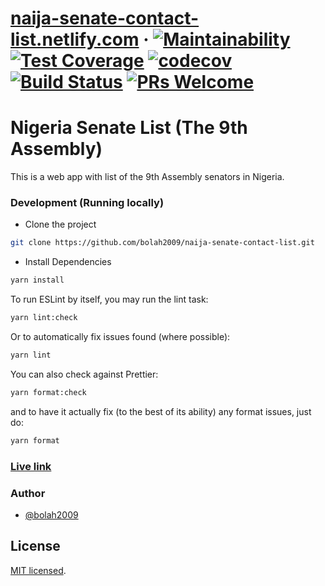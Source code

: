 # [naija-senate-contact-list.netlify.com](https://naija-senate-contact-list.netlify.com/) &middot; [![Maintainability](https://api.codeclimate.com/v1/badges/7bcdf102bb895ac7a988/maintainability)](https://codeclimate.com/github/bolah2009/naija-senate-contact-list/maintainability) [![Test Coverage](https://api.codeclimate.com/v1/badges/7bcdf102bb895ac7a988/test_coverage)](https://codeclimate.com/github/bolah2009/naija-senate-contact-list/test_coverage) [![codecov](https://codecov.io/gh/bolah2009/naija-senate-contact-list/branch/master/graph/badge.svg)](https://codecov.io/gh/bolah2009/naija-senate-contact-list) [![Build Status](https://travis-ci.org/bolah2009/naija-senate-contact-list.svg?branch=master)](https://travis-ci.org/bolah2009/naija-senate-contact-list) [![PRs Welcome](https://img.shields.io/badge/PRs-welcome-brightgreen.svg)]()

# Nigeria Senate List (The 9th Assembly)

This is a web app with list of the 9th Assembly senators in Nigeria.

### Development (Running locally)

- Clone the project

```bash
git clone https://github.com/bolah2009/naija-senate-contact-list.git

```

- Install Dependencies

```bash
yarn install
```

To run ESLint by itself, you may run the lint task:

```bash
yarn lint:check
```

Or to automatically fix issues found (where possible):

```bash
yarn lint
```

You can also check against Prettier:

```bash
yarn format:check
```

and to have it actually fix (to the best of its ability) any format issues, just do:

```bash
yarn format
```

### [Live link](https://naija-senate-contact-list.netlify.com/)

### Author

- [@bolah2009](https://github.com/bolah2009/)

## License

[MIT licensed](./LICENSE).
